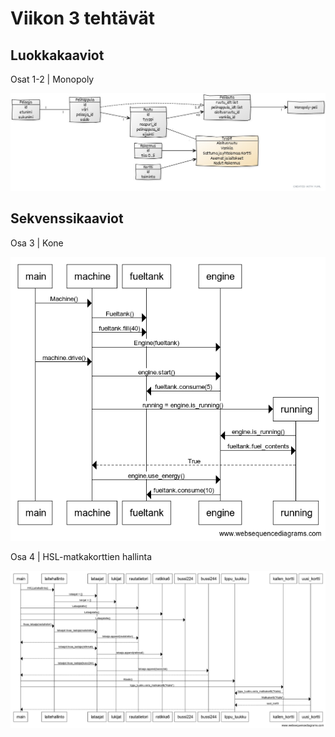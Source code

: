 # Viikon 3 tehtävät

## Luokkakaaviot

Osat 1-2 | Monopoly

<img src="https://github.com/TopiasHarjunpaa/ot-harjoitustyo/blob/main/laskarit/viikko3/monopoly.jpg" width="1000">

## Sekvenssikaaviot

Osa 3 | Kone

<img src="https://github.com/TopiasHarjunpaa/ot-harjoitustyo/blob/main/laskarit/viikko3/machine.png" width="1000">

Osa 4 | HSL-matkakorttien hallinta

<img src="https://github.com/TopiasHarjunpaa/ot-harjoitustyo/blob/main/laskarit/viikko3/hsl.png" width="1000">